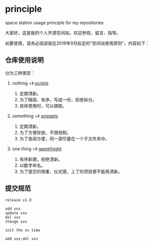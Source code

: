 # principle
space station usage principle for my repositories

大家好，这是我的个人开源空间站，欢迎参观、留言、指导。

如要使用，请务必阅读我在2019年9月拟定的“空间站使用原则“，内容如下：

## 仓库使用说明

分为三种类型：

1. nothing  =》 [scripts](https://github.com/tatatingting/scripts)
   1. 定期清新。
   2. 为了精简、有序，写成一份，拒绝拆分。
   3. 具体使用时，可以摘取。

2. something =》 [snippets](https://github.com/tatatingting/snippets)
   1. 定期清新。
   2. 为了方便存放，不限规制。
   3. 为了查阅方便，同一源尽量在一个子文件夹中。

3. one thing =》 [game1night](https://github.com/game1night) 
   1. 有序新建，拒绝清新。
   2. 以数字命名。
   3. 为了提交的慎重、仪式感，上了的项目便不能再清新。

## 提交规范

```
release v1.0

add xxx
update xxx
del xxx
change xxx

init the xx time

add xxx;del xxx
```


